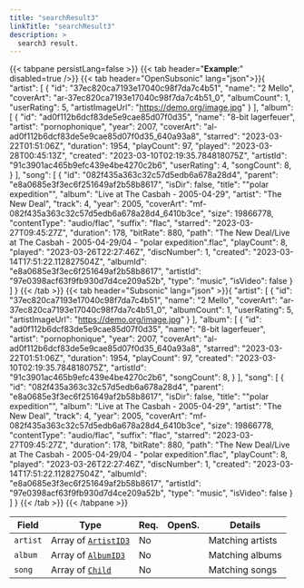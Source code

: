 ```yaml
---
title: "searchResult3"
linkTitle: "searchResult3"
description: >
  search3 result.
---
```


{{< tabpane persistLang=false >}}
{{< tab header="**Example**:" disabled=true />}}
{{< tab header="OpenSubsonic" lang="json">}}{
  "artist": [
    {
      "id": "37ec820ca7193e17040c98f7da7c4b51",
      "name": "2 Mello",
      "coverArt": "ar-37ec820ca7193e17040c98f7da7c4b51_0",
      "albumCount": 1,
      "userRating": 5,
      "artistImageUrl": "https://demo.org/image.jpg"
    }
  ],
  "album": [
    {
      "id": "ad0f112b6dcf83de5e9cae85d07f0d35",
      "name": "8-bit lagerfeuer",
      "artist": "pornophonique",
      "year": 2007,
      "coverArt": "al-ad0f112b6dcf83de5e9cae85d07f0d35_640a93a8",
      "starred": "2023-03-22T01:51:06Z",
      "duration": 1954,
      "playCount": 97,
      "played": "2023-03-28T00:45:13Z",
      "created": "2023-03-10T02:19:35.784818075Z",
      "artistId": "91c3901ac465b9efc439e4be4270c2b6",
      "userRating": 4,
      "songCount": 8,
    }
  ],
  "song": [
    {
      "id": "082f435a363c32c57d5edb6a678a28d4",
      "parent": "e8a0685e3f3ec6f251649af2b58b8617",
      "isDir": false,
      "title": "\"polar expedition\"",
      "album": "Live at The Casbah - 2005-04-29",
      "artist": "The New Deal",
      "track": 4,
      "year": 2005,
      "coverArt": "mf-082f435a363c32c57d5edb6a678a28d4_6410b3ce",
      "size": 19866778,
      "contentType": "audio/flac",
      "suffix": "flac",
      "starred": "2023-03-27T09:45:27Z",
      "duration": 178,
      "bitRate": 880,
      "path": "The New Deal/Live at The Casbah - 2005-04-29/04 - \"polar expedition\".flac",
      "playCount": 8,
      "played": "2023-03-26T22:27:46Z",
      "discNumber": 1,
      "created": "2023-03-14T17:51:22.112827504Z",
      "albumId": "e8a0685e3f3ec6f251649af2b58b8617",
      "artistId": "97e0398acf63f9fb930d7d4ce209a52b",
      "type": "music",
      "isVideo": false
    }
  ]
}
{{< /tab >}}
{{< tab header="Subsonic" lang="json" >}}{
  "artist": [
    {
      "id": "37ec820ca7193e17040c98f7da7c4b51",
      "name": "2 Mello",
      "coverArt": "ar-37ec820ca7193e17040c98f7da7c4b51_0",
      "albumCount": 1,
      "userRating": 5,
      "artistImageUrl": "https://demo.org/image.jpg"
    }
  ],
  "album": [
    {
      "id": "ad0f112b6dcf83de5e9cae85d07f0d35",
      "name": "8-bit lagerfeuer",
      "artist": "pornophonique",
      "year": 2007,
      "coverArt": "al-ad0f112b6dcf83de5e9cae85d07f0d35_640a93a8",
      "starred": "2023-03-22T01:51:06Z",
      "duration": 1954,
      "playCount": 97,
      "created": "2023-03-10T02:19:35.784818075Z",
      "artistId": "91c3901ac465b9efc439e4be4270c2b6",
      "songCount": 8,
    }
  ],
  "song": [
    {
      "id": "082f435a363c32c57d5edb6a678a28d4",
      "parent": "e8a0685e3f3ec6f251649af2b58b8617",
      "isDir": false,
      "title": "\"polar expedition\"",
      "album": "Live at The Casbah - 2005-04-29",
      "artist": "The New Deal",
      "track": 4,
      "year": 2005,
      "coverArt": "mf-082f435a363c32c57d5edb6a678a28d4_6410b3ce",
      "size": 19866778,
      "contentType": "audio/flac",
      "suffix": "flac",
      "starred": "2023-03-27T09:45:27Z",
      "duration": 178,
      "bitRate": 880,
      "path": "The New Deal/Live at The Casbah - 2005-04-29/04 - \"polar expedition\".flac",
      "playCount": 8,
      "played": "2023-03-26T22:27:46Z",
      "discNumber": 1,
      "created": "2023-03-14T17:51:22.112827504Z",
      "albumId": "e8a0685e3f3ec6f251649af2b58b8617",
      "artistId": "97e0398acf63f9fb930d7d4ce209a52b",
      "type": "music",
      "isVideo": false
    }
  ]
}
{{< /tab >}}
{{< /tabpane >}}

| Field |  Type | Req. | OpenS. | Details |
| --- | --- | --- | --- | --- |
| `artist` | Array of [`ArtistID3`](../artistid3) | No |     | Matching artists |
| `album` | Array of [`AlbumID3`](../albumid3) | No |     |  Matching albums  |
| `song` | Array of [`Child`](../child) | No |     | Matching songs |
